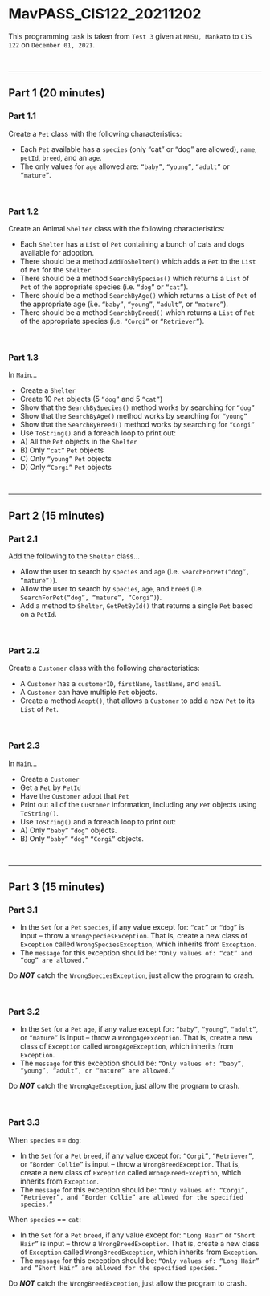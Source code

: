 # MavPASS_CIS122_20211202
This programming task is taken from `Test 3` given at `MNSU, Mankato` to `CIS 122` on `December 01, 2021`.

<br><hr>

## Part 1 (20 minutes)
### Part 1.1
Create a `Pet` class with the following characteristics:
- Each `Pet` available has a `species` (only “cat” or “dog” are allowed), `name`,  `petId`, `breed`, and an `age`.
- The only values for `age` allowed are: `“baby”`, `“young”`, `“adult”` or `“mature”`.
<br>

### Part 1.2
Create an Animal `Shelter` class with the following characteristics:
- Each `Shelter` has a `List` of `Pet` containing a bunch of cats and dogs available for adoption.
- There should be a method `AddToShelter()` which adds a `Pet` to the `List` of `Pet` for the `Shelter`.
- There should be a method `SearchBySpecies()` which returns a `List` of `Pet` of the appropriate species (i.e. `“dog”` or `“cat”`).
- There should be a method `SearchByAge()` which returns a `List` of `Pet` of the appropriate age (i.e. `“baby”`, `“young”`, `“adult”`, or `“mature”`).
- There should be a method `SearchByBreed()` which returns a `List` of `Pet` of the appropriate species (i.e. `“Corgi”` or `“Retriever”`).
<br>

### Part 1.3
In `Main`...
- Create a `Shelter`
- Create 10 `Pet` objects (5 `“dog”` and 5 `“cat”`)
- Show that the `SearchBySpecies()` method works by searching for `“dog”`
- Show that the `SearchByAge()` method works by searching for `“young”`
- Show that the `SearchByBreed()` method works by searching for `“Corgi”`
- Use `ToString()` and a foreach loop to print out:
- A) All the `Pet` objects in the `Shelter`
- B) Only `“cat”` `Pet` objects
- C) Only `“young”` `Pet` objects
- D) Only `“Corgi”` `Pet` objects

<br><hr>

## Part 2 (15 minutes)
### Part 2.1
Add the following to the `Shelter` class...
- Allow the user to search by `species` and `age` (i.e. `SearchForPet(“dog”, “mature”)`).
- Allow the user to search by `species`, `age`, and `breed` (i.e. `SearchForPet(“dog”, “mature”, “Corgi”)`).
- Add a method to `Shelter`, `GetPetById()` that returns a single `Pet` based on a `PetId`.
<br>

### Part 2.2
Create a `Customer` class with the following characteristics:
- A `Customer` has a `customerID`, `firstName`, `lastName`, and `email`.
- A `Customer` can have multiple `Pet` objects.
- Create a method `Adopt()`, that allows a `Customer` to add a new `Pet` to its `List` of `Pet`.
<br>

### Part 2.3
In `Main`...
- Create a `Customer`
- Get a `Pet` by `PetId`
- Have the `Customer` adopt that `Pet`
- Print out all of the `Customer` information, including any `Pet` objects using `ToString()`.
- Use `ToString()` and a foreach loop to print out:
- A) Only `“baby”` `“dog”` objects.
- B) Only `“baby”` `“dog”` `“Corgi”` objects.

<br><hr>

## Part 3 (15 minutes)
### Part 3.1
- In the `Set` for a `Pet` `species`, if any value except for: `“cat”` or `“dog”` is input – throw a `WrongSpeciesException`. That is, create a new class of `Exception` called `WrongSpeciesException`, which inherits from `Exception`.
- The `message` for this exception should be: `“Only values of: “cat” and “dog” are allowed.”`

Do ***NOT*** catch the `WrongSpeciesException`, just allow the program to crash.

<br>

### Part 3.2
- In the `Set` for a `Pet` `age`, if any value except for: `“baby”`, `“young”`, `“adult”`, or `“mature”` is input – throw a `WrongAgeException`. That is, create a new class of `Exception` called `WrongAgeException`, which inherits from `Exception`.
- The `message` for this exception should be: `“Only values of: “baby”, “young”, “adult”, or “mature” are allowed.”`

Do ***NOT*** catch the `WrongAgeException`, just allow the program to crash.

<br>

### Part 3.3
When `species` == `dog`:
- In the `Set` for a `Pet` `breed`, if any value except for: `“Corgi”`, `“Retriever”`, or `“Border Collie”` is input – throw a `WrongBreedException`. That is, create a new class of `Exception` called `WrongBreedException`, which inherits from `Exception`.
- The `message` for this exception should be: `“Only values of: “Corgi”, “Retriever”, and “Border Collie” are allowed for the specified species.”`

When `species` == `cat`:
- In the `Set` for a `Pet` `breed`, if any value except for: `“Long Hair”` or `“Short Hair”` is input – throw a `WrongBreedException`. That is, create a new class of `Exception` called `WrongBreedException`, which inherits from `Exception`.
- The `message` for this exception should be: `“Only values of: “Long Hair” and “Short Hair” are allowed for the specified species.”`

Do ***NOT*** catch the `WrongBreedException`, just allow the program to crash.
